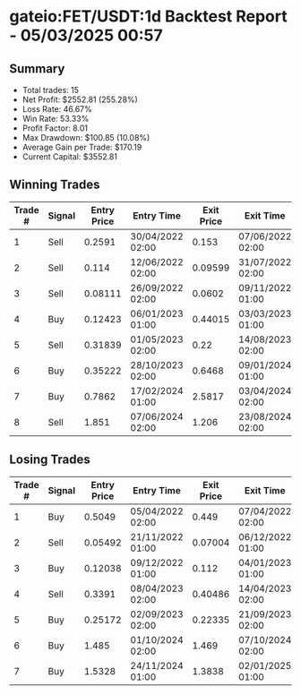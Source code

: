# gateio:FET/USDT:1d Backtest Report - 05/03/2025 00:57
## Summary

- Total trades: 15
- Net Profit: $2552.81 (255.28%)
- Loss Rate: 46.67%
- Win Rate: 53.33%
- Profit Factor: 8.01
- Max Drawdown: $100.85 (10.08%)
- Average Gain per Trade: $170.19
- Current Capital: $3552.81

## Winning Trades

| Trade # | Signal | Entry Price | Entry Time | Exit Price | Exit Time | Gain |
|---------|--------|-------------|------------|------------|-----------|------|
| 1 | Sell | 0.2591 | 30/04/2022 02:00 | 0.153 | 07/06/2022 02:00 | $99.54 |
| 2 | Sell | 0.114 | 12/06/2022 02:00 | 0.09599 | 31/07/2022 02:00 | $42.33 |
| 3 | Sell | 0.08111 | 26/09/2022 02:00 | 0.0602 | 09/11/2022 01:00 | $71.81 |
| 4 | Buy | 0.12423 | 06/01/2023 01:00 | 0.44015 | 03/03/2023 01:00 | $689.89 |
| 5 | Sell | 0.31839 | 01/05/2023 02:00 | 0.22 | 14/08/2023 02:00 | $130.48 |
| 6 | Buy | 0.35222 | 28/10/2023 02:00 | 0.6468 | 09/01/2024 01:00 | $369.71 |
| 7 | Buy | 0.7862 | 17/02/2024 01:00 | 2.5817 | 03/04/2024 02:00 | $1220.63 |
| 8 | Sell | 1.851 | 07/06/2024 02:00 | 1.206 | 23/08/2024 02:00 | $292.58 |


## Losing Trades

| Trade # | Signal | Entry Price | Entry Time | Exit Price | Exit Time | Loss |
|---------|--------|-------------|------------|------------|-----------|------|
| 1 | Buy | 0.5049 | 05/04/2022 02:00 | 0.449 | 07/04/2022 02:00 | $27.68 |
| 2 | Sell | 0.05492 | 21/11/2022 01:00 | 0.07004 | 06/12/2022 01:00 | $81.63 |
| 3 | Buy | 0.12038 | 09/12/2022 01:00 | 0.112 | 04/01/2023 01:00 | $19.22 |
| 4 | Sell | 0.3391 | 08/04/2023 02:00 | 0.40486 | 14/04/2023 02:00 | $86.06 |
| 5 | Buy | 0.25172 | 02/09/2023 02:00 | 0.22335 | 21/09/2023 02:00 | $51.27 |
| 6 | Buy | 1.485 | 01/10/2024 02:00 | 1.469 | 07/10/2024 02:00 | $9.83 |
| 7 | Buy | 1.5328 | 24/11/2024 01:00 | 1.3838 | 02/01/2025 01:00 | $88.49 |
